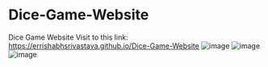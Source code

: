 # Dice-Game-Website
Dice Game Website
Visit to this link:  https://errishabhsrivastava.github.io/Dice-Game-Website
![image](https://user-images.githubusercontent.com/117577787/200221412-6c20f970-c126-4d80-ac07-1b5371c2eb8a.png)
![image](https://user-images.githubusercontent.com/117577787/200221447-4778824c-74ea-4acb-93e0-4001ee534a19.png)
![image](https://user-images.githubusercontent.com/117577787/200221480-4c73c8d4-ca12-4b5b-a3f7-d08564b889a7.png)
